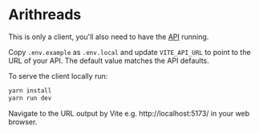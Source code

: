 # Arithreads

This is only a client, you'll also need to have the [API](https://github.com/hexagon-0/arithreads-api)
running.

Copy `.env.example` as `.env.local` and update `VITE_API_URL` to point to the
URL of your API. The default value matches the API defaults.

To serve the client locally run:

```sh
yarn install
yarn run dev
```

Navigate to the URL output by Vite e.g. http://localhost:5173/ in your web browser.
